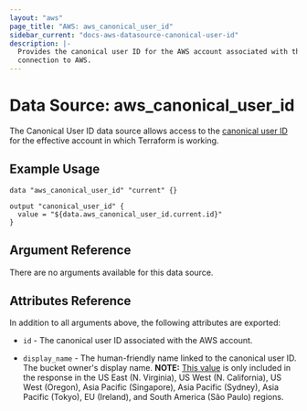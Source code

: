 ```yaml
---
layout: "aws"
page_title: "AWS: aws_canonical_user_id"
sidebar_current: "docs-aws-datasource-canonical-user-id"
description: |-
  Provides the canonical user ID for the AWS account associated with the provider
  connection to AWS.
---
```


# Data Source: aws_canonical_user_id

The Canonical User ID data source allows access to the [canonical user ID](http://docs.aws.amazon.com/general/latest/gr/acct-identifiers.html)
for the effective account in which Terraform is working.  

## Example Usage

```hcl
data "aws_canonical_user_id" "current" {}

output "canonical_user_id" {
  value = "${data.aws_canonical_user_id.current.id}"
}
```

## Argument Reference

There are no arguments available for this data source.

## Attributes Reference

In addition to all arguments above, the following attributes are exported:

* `id` - The canonical user ID associated with the AWS account.

* `display_name` - The human-friendly name linked to the canonical user ID. The bucket owner's display name. **NOTE:** [This value](https://docs.aws.amazon.com/AmazonS3/latest/API/RESTServiceGET.html) is only included in the response in the US East (N. Virginia), US West (N. California), US West (Oregon), Asia Pacific (Singapore), Asia Pacific (Sydney), Asia Pacific (Tokyo), EU (Ireland), and South America (São Paulo) regions.

